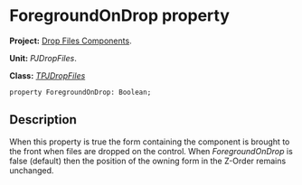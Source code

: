 <a href='Hidden comment: 
$Rev$
$Date$
'></a>

# ForegroundOnDrop property #

**Project:** [Drop Files Components](DropFilesComponents.md).

**Unit:** _PJDropFiles_.

**Class:** _[TPJDropFiles](TPJDropFiles.md)_

```
property ForegroundOnDrop: Boolean;
```

## Description ##

When this property is true the form containing the component is brought to the front when files are dropped on the control. When _ForegroundOnDrop_ is false (default) then the position of the owning form in the Z-Order remains unchanged.